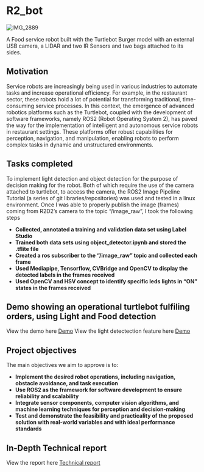 # R2_bot

![IMG_2889](https://github.com/omo776/R2-bot/assets/88599328/a4de9d80-c98b-431e-81a7-600d6bdff23b)

A Food service robot built with the Turtlebot Burger model with an external USB camera, a LIDAR and two IR Sensors and two bags attached to its sides.


## Motivation
Service robots are increasingly being used in various industries to automate tasks and increase operational efficiency. For example, in the restaurant sector, these robots hold a lot of potential for transforming traditional, time-consuming service processes.
In this context, the emergence of advanced robotics platforms such as the Turtlebot, coupled with the development of software frameworks, namely ROS2 (Robot Operating System 2), has paved the way for the implementation of intelligent and autonomous service robots in restaurant settings. These platforms offer robust capabilities for perception, navigation, and manipulation, enabling robots to perform complex tasks in dynamic and unstructured environments.

## Tasks completed
To implement light detection and object detection for the purpose of decision making for the robot. Both of which require the use of the camera attached to turtlebot, to access the camera, the ROS2 Image Pipeline Tutorial (a series of git libraries/repositories) was used and tested in a linux environment. Once I was able to properly publish the image (frames) coming from R2D2’s camera to the topic “/image_raw”, I took the following steps

- **Collected, annotated a training and validation data set using Label Studio**
- **Trained both data sets using object_detector.ipynb and stored the .tflite file**
- **Created a ros subscriber to the “/image_raw” topic and collected each frame**
- **Used Mediapipe, Tensorflow, CVBridge and OpenCV to display the detected labels in the frames received**
- **Used OpenCV and HSV concept to identify specific leds lights in “ON” states in the frames received**


## Demo showing an operational turtlebot fulfiling orders, using Light and Food detection
View the demo here [Demo](https://drive.google.com/file/d/1Mp6J9l5eZZNH2oVENtqfElrkszVsy1E1/view)
View the light detectection feature here [Demo](https://drive.google.com/file/d/12tHoJDJxt9spCBk_9kUr4bh-te48sJua/view?resourcekey)



## Project objectives
The main objectives we aim to approve is to:
- **Implement the desired robot operations, including navigation, obstacle avoidance, and task execution**
- **Use ROS2 as the framework for software development to ensure reliability and scalability**
- **Integrate sensor components, computer vision algorithms, and machine learning techniques for perception and decision-making**
- **Test and demonstrate the feasibility and practicality of the proposed solution with real-world variables  and with ideal performance standards**


## In-Depth Technical report
View the report here [Technical report](https://docs.google.com/presentation/d/1eb9FhlfIevGrt4pKTMH5mopMgR1cYXbDe5jKMfd3KZs/edit#slide=id.p)
